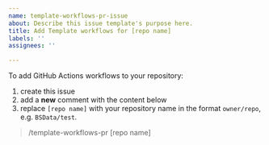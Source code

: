 ```yaml
---
name: template-workflows-pr-issue
about: Describe this issue template's purpose here.
title: Add Template workflows for [repo name]
labels: ''
assignees: ''

---
```


To add GitHub Actions workflows to your repository:
1. create this issue
2. add a **new** comment with the content below
3. replace `[repo name]` with your repository name in the format `owner/repo`, e.g. `BSData/test`.

> /template-workflows-pr [repo name]
